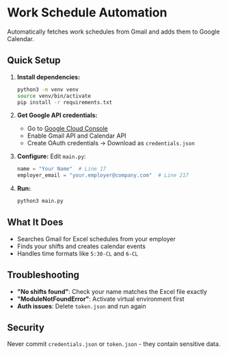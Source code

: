 # Work Schedule Automation

Automatically fetches work schedules from Gmail and adds them to Google Calendar.

## Quick Setup

1. **Install dependencies:**
   ```bash
   python3 -m venv venv
   source venv/bin/activate
   pip install -r requirements.txt
   ```

2. **Get Google API credentials:**
   - Go to [Google Cloud Console](https://console.cloud.google.com/)
   - Enable Gmail API and Calendar API
   - Create OAuth credentials → Download as `credentials.json`

3. **Configure:**
   Edit `main.py`:
   ```python
   name = "Your Name"  # Line 17
   employer_email = "your.employer@company.com"  # Line 217
   ```

4. **Run:**
   ```bash
   python3 main.py
   ```

## What It Does

- Searches Gmail for Excel schedules from your employer
- Finds your shifts and creates calendar events
- Handles time formats like `5:30-CL` and `6-CL`

## Troubleshooting

- **"No shifts found"**: Check your name matches the Excel file exactly
- **"ModuleNotFoundError"**: Activate virtual environment first
- **Auth issues**: Delete `token.json` and run again

## Security

Never commit `credentials.json` or `token.json` - they contain sensitive data.